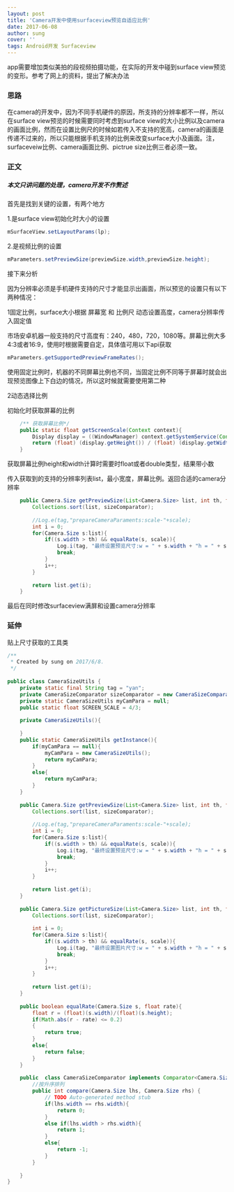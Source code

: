 ```yaml
---
layout: post
title: 'Camera开发中使用surfaceview预览自适应比例'
date: 2017-06-08
author: sung
cover: ''
tags: Android开发 Surfaceview
---
```


app需要增加类似美拍的段视频拍摄功能，在实际的开发中碰到surface view预览的变形。参考了网上的资料，提出了解决办法



### 思路

在camera的开发中，因为不同手机硬件的原因，所支持的分辨率都不一样，所以在surface view预览的时候需要同时考虑到surface view的大小比例以及camera的画面比例，然而在设置比例尺的时候如若传入不支持的宽高，camera的画面是传递不过来的，所以只能根据手机支持的比例来改变surface大小及画面。注，surfaceveiw比例、camera画面比例、pictrue size比例三者必须一致。



### 正文

##### 本文只讲问题的处理，camera开发不作赘述

首先是找到关键的设置，有两个地方

1.是surface view初始化时大小的设置

```java
mSurfaceView.setLayoutParams(lp); 
```

2.是视频比例的设置

```java
mParameters.setPreviewSize(previewSize.width,previewSize.height);  
```



接下来分析

因为分辨率必须是手机硬件支持的尺寸才能显示出画面，所以预览的设置只有以下两种情况：

1固定比例，surface大小根据 屏幕宽 和 比例尺 动态设置高度，camera分辨率传入固定值

市场安卓机器一般支持的尺寸高度有：240，480，720，1080等。屏幕比例大多4:3或者16:9，使用时根据需要自定，具体值可用以下api获取

```java
mParameters.getSupportedPreviewFrameRates();  
```

使用固定比例时，机器的不同屏幕比例也不同，当固定比例不同等于屏幕时就会出现预览图像上下白边的情况，所以这时候就需要使用第二种

2动态选择比例

初始化时获取屏幕的比例

```java
	/** 获取屏幕比例*/  
    public static float getScreenScale(Context context){  
        Display display = ((WindowManager) context.getSystemService(Context.WINDOW_SERVICE)).getDefaultDisplay();  
        return (float) (display.getHeight()) / (float) (display.getWidth());  
    }  
```

获取屏幕比例height和width计算时需要时float或者double类型，结果带小数



传入获取到的支持的分辨率列表list，最小宽度，屏幕比例。返回合适的camera分辨率

```java
	public Camera.Size getPreviewSize(List<Camera.Size> list, int th, float scale){  
        Collections.sort(list, sizeComparator);  
  
        //Log.e(tag,"prepareCameraParaments:scale-"+scale);  
        int i = 0;  
        for(Camera.Size s:list){  
            if((s.width > th) && equalRate(s, scale)){  
                Log.i(tag, "最终设置预览尺寸:w = " + s.width + "h = " + s.height);  
                break;  
            }  
            i++;  
        }  
  
        return list.get(i);  
    } 
```

最后在同时修改surfaceview满屏和设置camera分辨率



### 延伸

贴上尺寸获取的工具类

```java
/** 
 * Created by sung on 2017/6/8. 
 */  
  
public class CameraSizeUtils {  
    private static final String tag = "yan";  
    private CameraSizeComparator sizeComparator = new CameraSizeComparator();  
    private static CameraSizeUtils myCamPara = null;  
    public static float SCREEN_SCALE = 4/3;  
  
    private CameraSizeUtils(){  
  
    }  
    public static CameraSizeUtils getInstance(){  
        if(myCamPara == null){  
            myCamPara = new CameraSizeUtils();  
            return myCamPara;  
        }  
        else{  
            return myCamPara;  
        }  
    }  
  
    public Camera.Size getPreviewSize(List<Camera.Size> list, int th, float scale){  
        Collections.sort(list, sizeComparator);  
  
        //Log.e(tag,"prepareCameraParaments:scale-"+scale);  
        int i = 0;  
        for(Camera.Size s:list){  
            if((s.width > th) && equalRate(s, scale)){  
                Log.i(tag, "最终设置预览尺寸:w = " + s.width + "h = " + s.height);  
                break;  
            }  
            i++;  
        }  
  
        return list.get(i);  
    }  
  
    public Camera.Size getPictureSize(List<Camera.Size> list, int th, float scale){  
        Collections.sort(list, sizeComparator);  
  
        int i = 0;  
        for(Camera.Size s:list){  
            if((s.width > th) && equalRate(s, scale)){  
                Log.i(tag, "最终设置图片尺寸:w = " + s.width + "h = " + s.height);  
                break;  
            }  
            i++;  
        }  
  
        return list.get(i);  
    }  
  
    public boolean equalRate(Camera.Size s, float rate){  
        float r = (float)(s.width)/(float)(s.height);  
        if(Math.abs(r - rate) <= 0.2)  
        {  
            return true;  
        }  
        else{  
            return false;  
        }  
    }  
  
    public  class CameraSizeComparator implements Comparator<Camera.Size> {  
        //按升序排列    
        public int compare(Camera.Size lhs, Camera.Size rhs) {  
            // TODO Auto-generated method stub    
            if(lhs.width == rhs.width){  
                return 0;  
            }  
            else if(lhs.width > rhs.width){  
                return 1;  
            }  
            else{  
                return -1;  
            }  
        }  
  
    }  
}  
```

